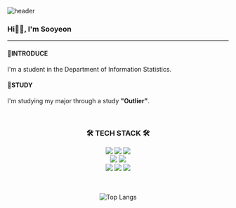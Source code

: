 ![header](https://capsule-render.vercel.app/api?type=waving&color=gradient&height=280&fontSize=43&section=header&text=Sooyeon's%20github%20Profile&animation=fadeIn)

### Hi🙋‍♀️, I'm Sooyeon
---
#### 🌈INTRODUCE
I'm a student in the Department of Information Statistics.
#### 🌈STUDY 
I'm studying my major through a study **"Outlier"**.

<div align = "center">
  <br/>
  <h3 align="center">🛠️ TECH STACK 🛠️</h3>
  <img src="https://img.shields.io/badge/Python-3776AB?style=flat-square&logo=Python&logoColor=white"/></a>
  <img src="https://img.shields.io/badge/React-61DAFB?style=flat-square&logo=React&logoColor=white"/></a>
  <img src="https://img.shields.io/badge/JavaScript-F7DF1E?style=flat-square&logo=JavaScript&logoColor=white"/></a>
  <br/>
  <img src="https://img.shields.io/badge/HTML5-E34F26?style=flat-square&logo=HTML5&logoColor=white"/></a>
  <img src="https://img.shields.io/badge/CSS-1572B6?style=flat-square&logo=CSS3&logoColor=white"/></a>
  <br/>
  <img src="https://img.shields.io/badge/Mysql-4479A1?style=flat-square&logo=Mysql&Studio&logoColor=white"/></a>
  <img src="https://img.shields.io/badge/R-276DC3?style=flat-square&logo=R&Studio&logoColor=white"/></a>
  <img src="https://img.shields.io/badge/RStudio-75AADB?style=flat-square&logo=RStudio&Studio&logoColor=white"/></a>
  <br/>
  <br/>
  <br/>


![Top Langs](https://github-readme-stats.vercel.app/api/top-langs/?username=Soooyeon-Kim&hide=jupyter%20notebook,html&layout=compact)
  
</div>


